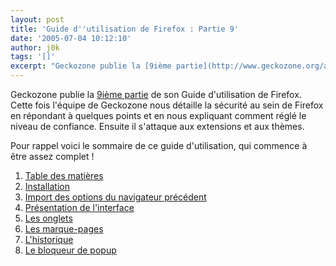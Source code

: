 ```yaml
---
layout: post
title: 'Guide d''utilisation de Firefox : Partie 9'
date: '2005-07-04 10:12:10'
author: j0k
tags: '[]'
excerpt: "Geckozone publie la [9ième partie](http://www.geckozone.org/articles/2005/07/03/93-guide-d-utilisation-de-firefox-1-0-pour-debutants-partie-9) de son Guide d'utilisation de Firefox.      \nCette fois l'équipe de Geckozone nous détaille la sécurité au sein de Firefox en répondant à quelques points et en nous expliquant comment réglé le niveau de confiance.       …"
---
```



Geckozone publie la [9ième partie](http://www.geckozone.org/articles/2005/07/03/93-guide-d-utilisation-de-firefox-1-0-pour-debutants-partie-9) de son Guide d'utilisation de Firefox.
Cette fois l'équipe de Geckozone nous détaille la sécurité au sein de Firefox en répondant à quelques points et en nous expliquant comment réglé le niveau de confiance.   Ensuite il s'attaque aux extensions et aux thèmes.

Pour rappel voici le sommaire de ce guide d'utilisation, qui commence à être assez complet !

1. [Table des matières](http://www.geckozone.org/articles/2005/01/16/75-guide-d-utilisation-de-firefox-1-0-pour-debutants-partie-1)
2. [Installation](http://www.geckozone.org/articles/2005/01/16/76-guide-d-utilisation-de-firefox-1-0-pour-debutants-partie-2)
3. [Import des options du navigateur précédent](http://www.geckozone.org/articles/2005/01/16/77-guide-d-utilisation-de-firefox-1-0-pour-debutants-partie-3)
4. [Présentation de l'interface](http://www.geckozone.org/articles/2005/01/16/80-guide-d-utilisation-de-firefox-1-0-pour-debutants-partie-4)
5. [Les onglets](http://www.geckozone.org/articles/2005/04/29/83-guide-d-utilisation-de-firefox-1-0-pour-debutants-partie-5)
6. [Les marque-pages](http://www.geckozone.org/articles/2005/04/30/89-guide-d-utilisation-de-firefox-1-0-pour-debutants-partie-6)
7. [L'historique](http://www.geckozone.org/articles/2005/04/30/90-guide-d-utilisation-de-firefox-1-0-pour-debutants-partie-7)
8. [Le bloqueur de popup](http://www.geckozone.org/articles/2005/04/30/91-guide-d-utilisation-de-firefox-1-0-pour-debutants-partie-8)
